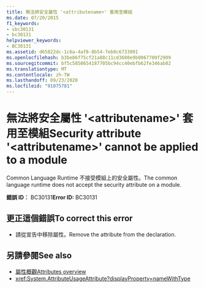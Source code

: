 ```yaml
---
title: 無法將安全屬性 '<attributename>' 套用至模組
ms.date: 07/20/2015
f1_keywords:
- vbc30131
- bc30131
helpviewer_keywords:
- BC30131
ms.assetid: d65822dc-1c6a-4af8-8b54-7eb0c6733091
ms.openlocfilehash: b3be86f75cf21a88c11cd3680e9b0067709f2909
ms.sourcegitcommit: bf5c5850654187705bc94cc40ebfb62fe346ab02
ms.translationtype: MT
ms.contentlocale: zh-TW
ms.lasthandoff: 09/23/2020
ms.locfileid: "91075781"
---
```

# <a name="security-attribute-attributename-cannot-be-applied-to-a-module"></a><span data-ttu-id="7e0d6-102">無法將安全屬性 '\<attributename>' 套用至模組</span><span class="sxs-lookup"><span data-stu-id="7e0d6-102">Security attribute '\<attributename>' cannot be applied to a module</span></span>

<span data-ttu-id="7e0d6-103">Common Language Runtime 不接受模組上的安全屬性。</span><span class="sxs-lookup"><span data-stu-id="7e0d6-103">The common language runtime does not accept the security attribute on a module.</span></span>

<span data-ttu-id="7e0d6-104">**錯誤 ID︰** BC30131</span><span class="sxs-lookup"><span data-stu-id="7e0d6-104">**Error ID:** BC30131</span></span>

## <a name="to-correct-this-error"></a><span data-ttu-id="7e0d6-105">更正這個錯誤</span><span class="sxs-lookup"><span data-stu-id="7e0d6-105">To correct this error</span></span>

- <span data-ttu-id="7e0d6-106">請從宣告中移除屬性。</span><span class="sxs-lookup"><span data-stu-id="7e0d6-106">Remove the attribute from the declaration.</span></span>

## <a name="see-also"></a><span data-ttu-id="7e0d6-107">另請參閱</span><span class="sxs-lookup"><span data-stu-id="7e0d6-107">See also</span></span>

- [<span data-ttu-id="7e0d6-108">屬性概觀</span><span class="sxs-lookup"><span data-stu-id="7e0d6-108">Attributes overview</span></span>](../programming-guide/concepts/attributes/index.md)
- <xref:System.AttributeUsageAttribute?displayProperty=nameWithType>
